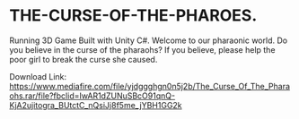 # THE-CURSE-OF-THE-PHAROES.
Running 3D Game Built with Unity C#.
Welcome to our pharaonic world. 
Do you believe in the curse of the pharaohs?
If you believe, please help the poor girl to break the curse she caused.

Download Link: https://www.mediafire.com/file/yjdggghgn0n5j2b/The_Curse_Of_The_Pharaohs.rar/file?fbclid=IwAR1dZUNuSBcO91qnQ-KjA2ujitogra_BUtctC_nQsiJj8f5me_jYBH1GG2k
